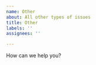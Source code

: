 ```yaml
---
name: Other
about: All other types of issues
title: Other
labels: ''
assignees: ''

---
```


How can we help you?
